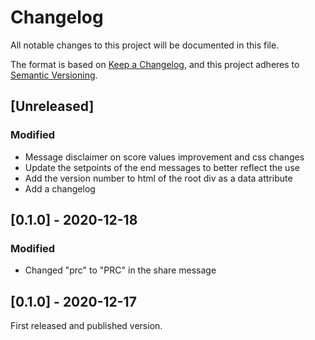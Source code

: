 # Changelog
All notable changes to this project will be documented in this file.

The format is based on [Keep a Changelog](https://keepachangelog.com/en/1.0.0/),
and this project adheres to [Semantic Versioning](https://semver.org/spec/v2.0.0.html).

## [Unreleased]
### Modified
- Message disclaimer on score values improvement and css changes
- Update the setpoints of the end messages to better reflect the use
- Add the version number to html of the root div as a data attribute
- Add a changelog


## [0.1.0] - 2020-12-18
### Modified
- Changed "prc" to "PRC" in the share message


## [0.1.0] - 2020-12-17
First released and published version.
